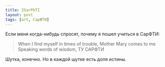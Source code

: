 ```yaml
---
title: 2SarPhTI
layout: post
tags: [art, СарФТИ]
---
```


Если меня когда-нибудь спросят, почему я пошел учиться в СарФТИ:  
> When I find myself in times of trouble, Mother Mary comes to me  
> Speaking words of wisdom, ТУ САРФТИ

Шутка, конечно. Но в каждой шутке есть доля истины.
